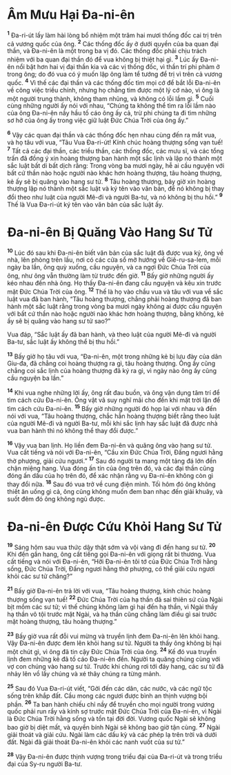 # Âm Mưu Hại Ða-ni-ên
<sup><b>1</b></sup> Ða-ri-út lấy làm hài lòng bổ nhiệm một trăm hai mươi thống đốc cai trị trên cả vương quốc của ông. <sup><b>2</b></sup> Các thống đốc ấy ở dưới quyền của ba quan đại thần, và Ða-ni-ên là một trong ba vị đó. Các thống đốc phải chịu trách nhiệm với ba quan đại thần đó để vua không bị thiệt hại gì. <sup><b>3</b></sup> Lúc ấy Ða-ni-ên nổi bật hơn hai vị đại thần kia và các vị thống đốc, vì thần trí phi phàm ở trong ông; do đó vua có ý muốn lập ông làm tể tướng để trị vì trên cả vương quốc. <sup><b>4</b></sup> Vì thế các đại thần và các thống đốc tìm mọi cớ để bắt lỗi Ða-ni-ên về công việc triều chính, nhưng họ chẳng tìm được một lý cớ nào, vì ông là một người trung thành, không tham nhũng, và không có lỗi lầm gì. <sup><b>5</b></sup> Cuối cùng những người ấy nói với nhau, “Chúng ta không thể tìm ra lỗi lầm nào của ông Ða-ni-ên nầy hầu tố cáo ông ấy cả, trừ phi chúng ta đi tìm những sơ hở của ông ấy trong việc giữ luật Ðức Chúa Trời của ông ấy.”

<sup><b>6</b></sup> Vậy các quan đại thần và các thống đốc hẹn nhau cùng đến ra mắt vua, và họ tâu với vua, “Tâu Vua Ða-ri-út! Kính chúc hoàng thượng sống vạn tuế! <sup><b>7</b></sup> Tất cả các đại thần, các triều thần, các thống đốc, các mưu sĩ, và các tổng trấn đã đồng ý xin hoàng thượng ban hành một sắc lịnh và lập nó thành một sắc luật bất di bất dịch rằng: Trong vòng ba mươi ngày, hễ ai cầu nguyện với bất cứ thần nào hoặc người nào khác hơn hoàng thượng, tâu hoàng thượng, kẻ ấy sẽ bị quăng vào hang sư tử. <sup><b>8</b></sup> Tâu hoàng thượng, bây giờ xin hoàng thượng lập nó thành một sắc luật và ký tên vào văn bản, để nó không bị thay đổi theo như luật của người Mê-đi và người Ba-tư, và nó không bị thu hồi.” <sup><b>9</b></sup> Thế là Vua Ða-ri-út ký tên vào văn bản của sắc luật ấy.

# Ða-ni-ên Bị Quăng Vào Hang Sư Tử
<sup><b>10</b></sup> Lúc đó sau khi Ða-ni-ên biết văn bản của sắc luật đã được vua ký, ông về nhà, lên phòng trên lầu, nơi có các cửa sổ mở hướng về Giê-ru-sa-lem, mỗi ngày ba lần, ông quỳ xuống, cầu nguyện, và ca ngợi Ðức Chúa Trời của ông, như ông vẫn thường làm từ trước đến giờ. <sup><b>11</b></sup> Bấy giờ những người ấy kéo nhau đến nhà ông. Họ thấy Ða-ni-ên đang cầu nguyện và kêu xin trước mặt Ðức Chúa Trời của ông. <sup><b>12</b></sup> Thế là họ vào chầu vua và tâu với vua về sắc luật vua đã ban hành, “Tâu hoàng thượng, chẳng phải hoàng thượng đã ban hành một sắc luật rằng trong vòng ba mươi ngày không ai được cầu nguyện với bất cứ thần nào hoặc người nào khác hơn hoàng thượng, bằng không, kẻ ấy sẽ bị quăng vào hang sư tử sao?”

Vua đáp, “Sắc luật ấy đã ban hành, và theo luật của người Mê-đi và người Ba-tư, sắc luật ấy không thể bị thu hồi.”

<sup><b>13</b></sup> Bấy giờ họ tâu với vua, “Ða-ni-ên, một trong những kẻ bị lưu đày của dân Giu-đa, đã chẳng coi hoàng thượng ra gì, tâu hoàng thượng. Ông ấy cũng chẳng coi sắc lịnh của hoàng thượng đã ký ra gì, vì ngày nào ông ấy cũng cầu nguyện ba lần.”

<sup><b>14</b></sup> Khi vua nghe những lời ấy, ông rất đau buồn, và ông vận dụng tâm trí để tìm cách cứu Ða-ni-ên. Ông vật vã suy nghĩ mãi cho đến khi mặt trời lặn để tìm cách cứu Ða-ni-ên. <sup><b>15</b></sup> Bấy giờ những người đó họp lại với nhau và đến nói với vua, “Tâu hoàng thượng, chắc hẳn hoàng thượng biết rằng theo luật của người Mê-đi và người Ba-tư, mỗi khi sắc lịnh hay sắc luật đã được nhà vua ban hành thì nó không thể thay đổi được.”

<sup><b>16</b></sup> Vậy vua ban lịnh. Họ liền đem Ða-ni-ên và quăng ông vào hang sư tử. Vua cất tiếng và nói với Ða-ni-ên, “Cầu xin Ðức Chúa Trời, Ðấng ngươi hằng thờ phượng, giải cứu ngươi.” <sup><b>17</b></sup> Sau đó người ta mang một tảng đá lớn đến chận miệng hang. Vua đóng ấn tín của ông trên đó, và các đại thần cũng đóng ấn dấu của họ trên đó, để xác nhận rằng vụ Ða-ni-ên không còn gì thay đổi nữa. <sup><b>18</b></sup> Sau đó vua trở về cung điện mình. Tối hôm đó ông không thiết ăn uống gì cả, ông cũng không muốn đem ban nhạc đến giải khuây, và suốt đêm đó ông không ngủ được.

# Ða-ni-ên Ðược Cứu Khỏi Hang Sư Tử
<sup><b>19</b></sup> Sáng hôm sau vua thức dậy thật sớm và vội vàng đi đến hang sư tử. <sup><b>20</b></sup> Khi đến gần hang, ông cất tiếng gọi Ða-ni-ên với giọng rất bi thương. Vua cất tiếng và nói với Ða-ni-ên, “Hỡi Ða-ni-ên tôi tớ của Ðức Chúa Trời hằng sống, Ðức Chúa Trời, Ðấng ngươi hằng thờ phượng, có thể giải cứu ngươi khỏi các sư tử chăng?”

<sup><b>21</b></sup> Bấy giờ Ða-ni-ên trả lời với vua, “Tâu hoàng thượng, kính chúc hoàng thượng sống vạn tuế! <sup><b>22</b></sup> Ðức Chúa Trời của hạ thần đã sai thiên sứ của Ngài bịt mồm các sư tử; vì thế chúng không làm gì hại đến hạ thần, vì Ngài thấy hạ thần vô tội trước mặt Ngài, và hạ thần cũng chẳng làm điều gì sai trước mặt hoàng thượng, tâu hoàng thượng.”

<sup><b>23</b></sup> Bấy giờ vua rất đỗi vui mừng và truyền lịnh đem Ða-ni-ên lên khỏi hang. Vậy Ða-ni-ên được đem lên khỏi hang sư tử. Người ta thấy ông không bị hại một chút gì, vì ông đã tin cậy Ðức Chúa Trời của ông. <sup><b>24</b></sup> Kế đó vua truyền lịnh đem những kẻ đã tố cáo Ða-ni-ên đến. Người ta quăng chúng cùng với vợ con chúng vào hang sư tử. Trước khi chúng rơi tới đáy hang, các sư tử đã nhảy lên vồ lấy chúng và xé thây chúng ra từng mảnh.

<sup><b>25</b></sup> Sau đó Vua Ða-ri-út viết, “Gởi đến các dân, các nước, và các ngữ tộc sống trên khắp đất. Cầu mong các ngươi được bình an thịnh vượng bội phần. <sup><b>26</b></sup> Ta ban hành chiếu chỉ nầy để truyền cho mọi người trong vương quốc phải run rẩy và kính sợ trước mặt Ðức Chúa Trời của Ða-ni-ên, vì Ngài là Ðức Chúa Trời hằng sống và tồn tại đời đời. Vương quốc Ngài sẽ không bao giờ bị diệt mất, và quyền bính Ngài sẽ không bao giờ tận cùng. <sup><b>27</b></sup> Ngài giải thoát và giải cứu. Ngài làm các dấu kỳ và các phép lạ trên trời và dưới đất. Ngài đã giải thoát Ða-ni-ên khỏi các nanh vuốt của sư tử.”

<sup><b>28</b></sup> Vậy Ða-ni-ên được thịnh vượng trong triều đại của Ða-ri-út và trong triều đại của Sy-ru người Ba-tư.

